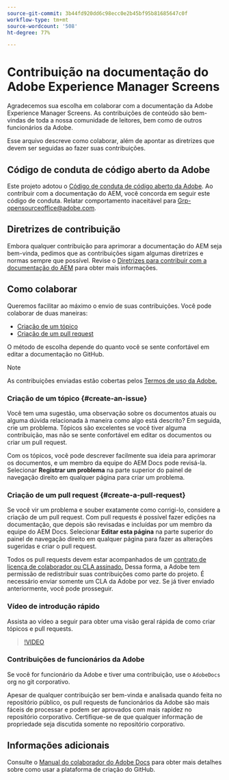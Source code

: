 ```yaml
---
source-git-commit: 3b44fd920dd6c98ecc0e2b45bf95b81685647c0f
workflow-type: tm+mt
source-wordcount: '508'
ht-degree: 77%

---
```

# Contribuição na documentação do Adobe Experience Manager Screens

Agradecemos sua escolha em colaborar com a documentação da Adobe Experience Manager Screens. As contribuições de conteúdo são bem-vindas de toda a nossa comunidade de leitores, bem como de outros funcionários da Adobe.

Esse arquivo descreve como colaborar, além de apontar as diretrizes que devem ser seguidas ao fazer suas contribuições.

## Código de conduta de código aberto da Adobe

Este projeto adotou o [Código de conduta de código aberto da Adobe](code-of-conduct.md). Ao contribuir com a documentação do AEM, você concorda em seguir este código de conduta. Relatar comportamento inaceitável para [Grp-opensourceoffice@adobe.com](mailto:Grp-opensourceoffice@adobe.com).

## Diretrizes de contribuição

Embora qualquer contribuição para aprimorar a documentação do AEM seja bem-vinda, pedimos que as contribuições sigam algumas diretrizes e normas sempre que possível. Revise o [Diretrizes para contribuir com a documentação do AEM](guidelines.md) para obter mais informações.

## Como colaborar

Queremos facilitar ao máximo o envio de suas contribuições. Você pode colaborar de duas maneiras:

* [Criação de um tópico](#create-an-issue)
* [Criação de um pull request](#create-a-pull-request)

O método de escolha depende do quanto você se sente confortável em editar a documentação no GitHub.

>[!NOTE]
>
>As contribuições enviadas estão cobertas pelos [Termos de uso da Adobe.](https://www.adobe.com/br/legal/terms.html)

### Criação de um tópico {#create-an-issue}

Você tem uma sugestão, uma observação sobre os documentos atuais ou alguma dúvida relacionada à maneira como algo está descrito? Em seguida, crie um problema. Tópicos são excelentes se você tiver alguma contribuição, mas não se sente confortável em editar os documentos ou criar um pull request.

Com os tópicos, você pode descrever facilmente sua ideia para aprimorar os documentos, e um membro da equipe do AEM Docs pode revisá-la. Selecionar **Registrar um problema** na parte superior do painel de navegação direito em qualquer página para criar um problema.

### Criação de um pull request {#create-a-pull-request}

Se você vir um problema e souber exatamente como corrigi-lo, considere a criação de um pull request. Com pull requests é possível fazer edições na documentação, que depois são revisadas e incluídas por um membro da equipe do AEM Docs. Selecionar **Editar esta página** na parte superior do painel de navegação direito em qualquer página para fazer as alterações sugeridas e criar o pull request.

Todos os pull requests devem estar acompanhados de um [contrato de licença de colaborador ou CLA assinado.](https://opensource.adobe.com/cla.html)  Dessa forma, a Adobe tem permissão de redistribuir suas contribuições como parte do projeto. É necessário enviar somente um CLA da Adobe por vez. Se já tiver enviado anteriormente, você pode prosseguir.

### Vídeo de introdução rápido

Assista ao vídeo a seguir para obter uma visão geral rápida de como criar tópicos e pull requests.

>[!VIDEO](https://video.tv.adobe.com/v/27069)

### Contribuições de funcionários da Adobe

Se você for funcionário da Adobe e tiver uma contribuição, use o `AdobeDocs` org no git corporativo.

Apesar de qualquer contribuição ser bem-vinda e analisada quando feita no repositório público, os pull requests de funcionários da Adobe são mais fáceis de processar e podem ser aprovados com mais rapidez no repositório corporativo. Certifique-se de que qualquer informação de propriedade seja discutida somente no repositório corporativo.

## Informações adicionais

Consulte o [Manual do colaborador do Adobe Docs](https://docs.adobe.com/help/pt-BR/contributor/contributor-guide/introduction.html) para obter mais detalhes sobre como usar a plataforma de criação do GitHub.
